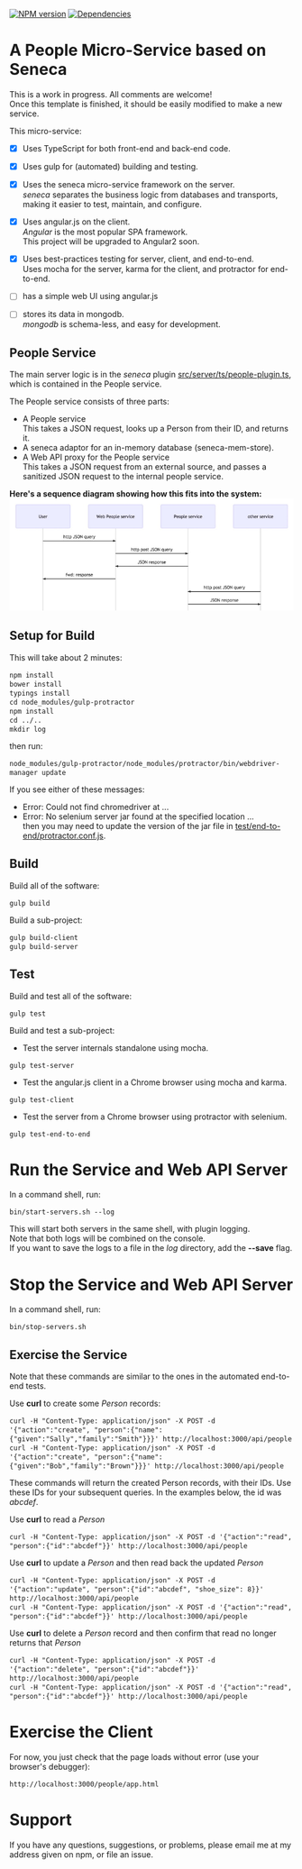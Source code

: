 [![NPM version](http://img.shields.io/npm/v/people-service.svg)](https://www.npmjs.org/package/people-service)
[![Dependencies](https://david-dm.org/psnider/people-service.svg)](https://www.npmjs.org/package/people-service)





# A People Micro-Service based on Seneca

This is a work in progress. All comments are welcome!  
Once this template is finished,
it should be easily modified to make a new service.

This micro-service:
- [x] Uses TypeScript for both front-end and back-end code.  
- [x] Uses gulp for (automated) building and testing.  
- [x] Uses the seneca micro-service framework on the server.  
*seneca* separates the business logic from databases and transports,
making it easier to test, maintain, and configure.
- [x] Uses angular.js on the client.  
*Angular* is the most popular SPA framework.  
This project will be upgraded to Angular2 soon.
- [x] Uses best-practices testing for server, client, and end-to-end.  
Uses mocha for the server, karma for the client, and protractor for end-to-end.
- [ ] has a simple web UI using angular.js
- [ ] stores its data in mongodb.  
*mongodb* is schema-less, and easy for development.


## People Service

The main server logic is in the *seneca* plugin [src/server/ts/people-plugin.ts](src/server/ts/people-plugin.ts), which is contained in the People service.

The People service consists of three parts:  
- A People service  
This takes a JSON request, looks up a Person from their ID, and returns it.
- A seneca adaptor for an in-memory database (seneca-mem-store).
- A Web API proxy for the People service  
This takes a JSON request from an external source, and passes a sanitized JSON request to the internal people service.

**Here's a sequence diagram showing how this fits into the system:**
![Sequence Diagram](doc/sequence_diagram.jpg)

## Setup for Build
This will take about 2 minutes:
```
npm install
bower install
typings install
cd node_modules/gulp-protractor
npm install
cd ../..
mkdir log
```

then run:  
```
node_modules/gulp-protractor/node_modules/protractor/bin/webdriver-manager update
```
If you see either of these messages:  
- Error: Could not find chromedriver at ...
- Error: No selenium server jar found at the specified location ...  
then you may need to update the version of the jar file in [test/end-to-end/protractor.conf.js](test/end-to-end/protractor.conf.js).


## Build
Build all of the software:  
```
gulp build
```

Build a sub-project:  
```
gulp build-client
gulp build-server
```

## Test
Build and test all of the software:  
```
gulp test
```

Build and test a sub-project:  
- Test the server internals standalone using mocha.  
```
gulp test-server
```  
- Test the angular.js client in a Chrome browser using mocha and karma.  
```
gulp test-client
```  
- Test the server from a Chrome browser using protractor with selenium.  
```
gulp test-end-to-end
```  


# Run the Service and Web API Server
In a command shell, run:
```
bin/start-servers.sh --log
```
This will start both servers in the same shell, with plugin logging.  
Note that both logs will be combined on the console.  
If you want to save the logs to a file in the *log* directory, add the **--save** flag.

# Stop the Service and Web API Server
In a command shell, run:
```
bin/stop-servers.sh
```

## Exercise the Service

Note that these commands are similar to the ones in the automated end-to-end tests.

Use **curl** to create some *Person* records:
```
curl -H "Content-Type: application/json" -X POST -d '{"action":"create", "person":{"name":{"given":"Sally","family":"Smith"}}}' http://localhost:3000/api/people
curl -H "Content-Type: application/json" -X POST -d '{"action":"create", "person":{"name":{"given":"Bob","family":"Brown"}}}' http://localhost:3000/api/people
```
These commands will return the created Person records, with their IDs.
Use these IDs for your subsequent queries. In the examples below, the id was *abcdef*.

Use **curl** to read a *Person*
```
curl -H "Content-Type: application/json" -X POST -d '{"action":"read", "person":{"id":"abcdef"}}' http://localhost:3000/api/people
```

Use **curl** to update a *Person* and then read back the updated *Person*
```
curl -H "Content-Type: application/json" -X POST -d '{"action":"update", "person":{"id":"abcdef", "shoe_size": 8}}' http://localhost:3000/api/people
curl -H "Content-Type: application/json" -X POST -d '{"action":"read", "person":{"id":"abcdef"}}' http://localhost:3000/api/people
```


Use **curl** to delete a *Person* record and then confirm that read no longer returns that *Person*
```
curl -H "Content-Type: application/json" -X POST -d '{"action":"delete", "person":{"id":"abcdef"}}' http://localhost:3000/api/people
curl -H "Content-Type: application/json" -X POST -d '{"action":"read", "person":{"id":"abcdef"}}' http://localhost:3000/api/people
```

# Exercise the Client
For now, you just check that the page loads without error (use your browser's debugger):
```
http://localhost:3000/people/app.html
```
# Support
If you have any questions, suggestions, or problems,
please email me at my address given on npm, or file an issue.
